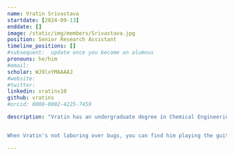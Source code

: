 ```yaml
---
name: Vratin Srivastava
startdate: [2024-09-13]
enddate: []
image: /static/img/members/Srivastava.jpg
position: Senior Research Assistant
timeline_positions: []
#subsequent:  update once you become an alumnus
pronouns: he/him
#email: 
scholar: WJ9lxYMAAAAJ
#website: 
#twitter: 
linkedin: vratins10
github: vratins
#orcid: 0000-0002-4225-7459

description: "Vratin has an undergraduate degree in Chemical Engineering and holds a Master’s degree in Computational Biology from Carnegie Mellon University, where he conducted research under [Dr. David Koes](https://bits.csb.pitt.edu/). Vratin's previous work focused on leveraging machine learning to improve protein binding pocket representation and dataset curation. He's particularly passionate about applying data-driven methods to challenges in structural biology and biophysics. 


When Vratin's not laboring over bugs, you can find him playing the guitar or wandering about museums."

---
```


